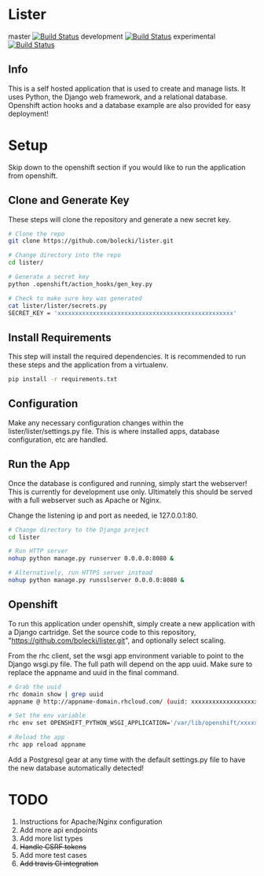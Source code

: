 # Lister
master [![Build Status](https://travis-ci.org/bolecki/lister.svg?branch=master)](https://travis-ci.org/bolecki/lister)
development [![Build Status](https://travis-ci.org/bolecki/lister.svg?branch=development)](https://travis-ci.org/bolecki/lister)
experimental [![Build Status](https://travis-ci.org/bolecki/lister.svg?branch=experimental)](https://travis-ci.org/bolecki/lister)

## Info
This is a self hosted application that is used to create and manage lists.  It uses Python, the Django web framework, and a relational database.  Openshift action hooks and a database example are also provided for easy deployment!

# Setup
Skip down to the openshift section if you would like to run the application from openshift.

## Clone and Generate Key
These steps will clone the repository and generate a new secret key.

```bash
# Clone the repo
git clone https://github.com/bolecki/lister.git

# Change directory into the repo
cd lister/

# Generate a secret key
python .openshift/action_hooks/gen_key.py

# Check to make sure key was generated
cat lister/lister/secrets.py
SECRET_KEY = 'xxxxxxxxxxxxxxxxxxxxxxxxxxxxxxxxxxxxxxxxxxxxxxxxxx'
```

## Install Requirements
This step will install the required dependencies.  It is recommended to run these steps and the application from a virtualenv.

```bash
pip install -r requirements.txt
```

## Configuration
Make any necessary configuration changes within the lister/lister/settings.py file.  This is where installed apps, database configuration, etc are handled.

## Run the App
Once the database is configured and running, simply start the webserver!  This is currently for development use only.  Ultimately this should be served with a full webserver such as Apache or Nginx.

Change the listening ip and port as needed, ie 127.0.0.1:80.

```bash
# Change directory to the Django project
cd lister

# Run HTTP server
nohup python manage.py runserver 0.0.0.0:8080 &

# Alternatively, run HTTPS server instead
nohup python manage.py runsslserver 0.0.0.0:8080 &
```

## Openshift
To run this application under openshift, simply create a new application with a Django cartridge.  Set the source code to this repository, "https://github.com/bolecki/lister.git", and optionally select scaling.

From the rhc client, set the wsgi app environment variable to point to the Django wsgi.py file.  The full path will depend on the app uuid.  Make sure to replace the appname and uuid in the final command.

```bash
# Grab the uuid
rhc domain show | grep uuid
appname @ http://appname-domain.rhcloud.com/ (uuid: xxxxxxxxxxxxxxxxxxxxxxxx)

# Set the env variable
rhc env set OPENSHIFT_PYTHON_WSGI_APPLICATION='/var/lib/openshift/xxxxxxxxxxxxxxxxxxxxxxxx/app-root/repo/lister/lister/wsgi.py' --app appname

# Reload the app
rhc app reload appname
```

Add a Postgresql gear at any time with the default settings.py file to have the new database automatically detected!

# TODO
1. Instructions for Apache/Nginx configuration
2. Add more api endpoints
3. Add more list types
4. ~~Handle CSRF tokens~~
5. Add more test cases
6. ~~Add travis CI integration~~
